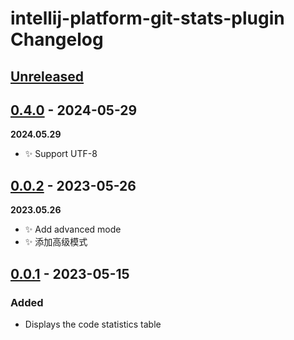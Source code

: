 <!-- Keep a Changelog guide -> https://keepachangelog.com -->

# intellij-platform-git-stats-plugin Changelog

## [Unreleased]

## [0.4.0] - 2024-05-29

**2024.05.29**

- ✨ Support UTF-8

## [0.0.2] - 2023-05-26

**2023.05.26**

- ✨ Add advanced mode
- ✨ 添加高级模式

## [0.0.1] - 2023-05-15

### Added

- Displays the code statistics table

[Unreleased]: https://github.com/zhensherlock/intellij-platform-git-stats-plugin/compare/v0.4.0...HEAD
[0.4.0]: https://github.com/zhensherlock/intellij-platform-git-stats-plugin/compare/v0.0.2...v0.4.0
[0.0.2]: https://github.com/zhensherlock/intellij-platform-git-stats-plugin/compare/v0.0.1...v0.0.2
[0.0.1]: https://github.com/zhensherlock/intellij-platform-git-stats-plugin/commits/v0.0.1
[//]: #

